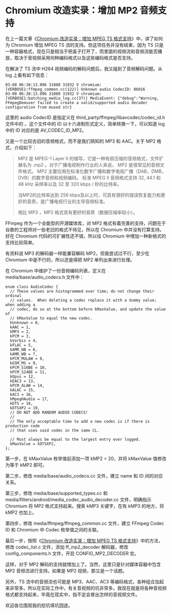 # Chromium 改造实录：增加 MP2 音频支持

在上一篇文章《[Chromium 改造实录：增加 MPEG TS 格式支持](https://mp.weixin.qq.com/s/enrzjVLy_VACqTKavuam7Q)》中，讲了如何为 Chromium 增加 MPEG TS 流的支持。但这项任务并没有结束，因为 TS 只是一种容器格式，现在只是相当于把盖子打开了，而里面的视频流和音频流能否播放，取决于音视频采用何种编码格式以及这些编码格式是否支持。

在解决了 TS 流中 H264 视频编码的解码问题后，我又碰到了音频解码问题。从 log 上看有如下信息：

```
03-08 06:38:13.096 31080 31932 V chromium: [VERBOSE1:ffmpeg_common.cc(122)] Unknown audio CodecID: 86016
03-08 06:38:13.096 31080 31932 V chromium: [VERBOSE1:batching_media_log.cc(37)] MediaEvent: {"debug":"Warning, FFmpegDemuxer failed to create a valid/supported audio decoder configuration from muxed str}
```

这里的 audio CodecID 是指定义在 third_party/ffmpeg/libavcodec/codec_id.h 文件中的 。这个文件中的 ID 以十六进制形式定义，简单转换一下，可以知道 log 中的 ID 对应的是 AV_CODEC_ID_MP2。

又是一个比较古旧的音频格式，而不是我们熟知的 MP3 和 AAC。关于 MP2 格式，介绍如下：

> MP2 是 MPEG-1 Layer II 的缩写，它是一种有损压缩的音频格式，文件扩展名为 .mp2 。对于广播电视制作行业的人来说， MP2 是很常见的音频文件格式。 MP2 主要应用在标准化数字广播和数字电视广播（DAB，DMB，DVB）的数字音频和视频编码。 标准 MPEG II 音频格式支持 32, 44.1 和 48 kHz 采样率以及 32 至 320 kbps / 秒的比特率。
>
> 当MP2的比特率达到 256 kbps及以上时，可具有很好的错误恢复能力和更好的音质，是广播电视行业的主导音频标准。
>
> 相比 MP3 ，MP2 格式具有更好的音质（数据压缩率较小）。

FFmpeg 作为一个全能型的开源媒体库，对 MP2 格式有着完善的支持，问题在于谷歌的工程师对一些老旧的格式不待见，所以在 Chromium 中并没有打算支持。好在 Chromium 代码的可扩展性还不错，所以往 Chromium 中增加一种新格式的支持比较简单。

有资料说 MP3 的解码器一样能兼容解码 MP2，但我尝试过不行，至少在 Chromium 中是不行的，所以还是得把 MP2 单列出来进行处理。

在 Chromium 中维护了一份音频编码列表，定义在 media/base/audio_codecs.h 文件中：

```
enum class AudioCodec {
  // These values are histogrammed over time; do not change their ordinal
  // values.  When deleting a codec replace it with a dummy value; when adding a
  // codec, do so at the bottom before kMaxValue, and update the value of
  // kMaxValue to equal the new codec.
  kUnknown = 0,
  kAAC = 1,
  kMP3 = 2,
  kPCM = 3,
  kVorbis = 4,
  kFLAC = 5,
  kAMR_NB = 6,
  kAMR_WB = 7,
  kPCM_MULAW = 8,
  kGSM_MS = 9,
  kPCM_S16BE = 10,
  kPCM_S24BE = 11,
  kOpus = 12,
  kEAC3 = 13,
  kPCM_ALAW = 14,
  kALAC = 15,
  kAC3 = 16,
  kMpegHAudio = 17,
  kDTS = 18,
  kDTSXP2 = 19,
  // DO NOT ADD RANDOM AUDIO CODECS!
  //
  // The only acceptable time to add a new codec is if there is production code
  // that uses said codec in the same CL.

  // Must always be equal to the largest entry ever logged.
  kMaxValue = kDTSXP2,
};
```

第一步，在 kMaxValue 枚举值前添加一项 kMP2 = 20，并将 kMaxValue 值修改为等于 kMP2 即可。

第二步，修改 media/base/audio_codecs.cc 文件，建立 name 和 ID 间的对应关系。

第三步，修改 media/base/supported_types.cc 和 media/filters/android/media_codec_audio_decoder.cc
 文件，明确指示 Chromium 将 MP2 格式支持起来。搜索 kMP3 关键字，在有 kMP3 的地方，将 kMP2 也加上。

第四步，修改 media/ffmpeg/ffmpeg_common.cc 文件，建立 FFmpeg Codec ID 和 Chromium 中 Codec 枚举值之间的关联。

最后一步，按照《[Chromium 改造实录：增加 MPEG TS 格式支持](https://mp.weixin.qq.com/s/enrzjVLy_VACqTKavuam7Q)》中的方法，修改 codec_list.c
 文件，添加 ff_mp2_decoder 解码器，修改 config_components.h 文件，开启 CONFIG_MP2_DECODER 宏。

这样，对于 MP2 解码的支持就增加上了。当然，这里只是针对媒体容器中包含 MP2 音频流进行支持。如果是 MP2 视频，那又是一个话题。

另外，TS 流中的音频流也可能是 MP3、AAC、AC3 等编码格式，各种组合加起来非常多。所以在实际工作中，有关音视频的坑非常多。我现在就是将各种音视频格式都支持起来，毕竟在现实中，指不定会冒出怎样的音视频文件。

欢迎各位围观我的挖坑填坑囧途。
